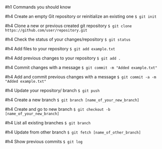 #h1 Commands you should know

#h4 Create an empty Git repository or reinitialize an existing one
`$ git init`

#h4 Clone a new or previous created git repository
`$ git clone https://github.com/user/repository.git`

#h4 Check the status of your changes/repository
`$ git status`

#h4 Add files to your repository
`$ git add example.txt`

#h4 Add previous changes to your repository
`$ git add .`

#h4 Commit changes with a message
`$ git commit -m "Added example.txt"`

#h4 Add and commit previous changes with a message
`$ git commit -a -m "Added example.txt"`

#h4 Update your repository/ branch
`$ git push`

#h4 Create a new branch
`$ git branch [name_of_your_new_branch]`

#h4 Create and go to new branch
`$ git checkout -b [name_of_your_new_branch]`

#h4 List all existing branches
`$ git branch`

#h4 Update from other branch
`$ git fetch [name_of_other_branch]`

#h4 Show previous commits
`$ git log`
